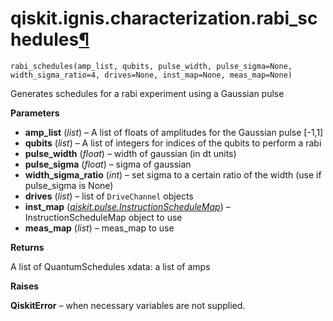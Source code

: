# qiskit.ignis.characterization.rabi\_schedules[¶](#qiskit-ignis-characterization-rabi-schedules "Permalink to this headline")

<span id="undefined" />

`rabi_schedules(amp_list, qubits, pulse_width, pulse_sigma=None, width_sigma_ratio=4, drives=None, inst_map=None, meas_map=None)`

Generates schedules for a rabi experiment using a Gaussian pulse

**Parameters**

*   **amp\_list** (*list*) – A list of floats of amplitudes for the Gaussian pulse \[-1,1]
*   **qubits** (*list*) – A list of integers for indices of the qubits to perform a rabi
*   **pulse\_width** (*float*) – width of gaussian (in dt units)
*   **pulse\_sigma** (*float*) – sigma of gaussian
*   **width\_sigma\_ratio** (*int*) – set sigma to a certain ratio of the width (use if pulse\_sigma is None)
*   **drives** (*list*) – list of `DriveChannel` objects
*   **inst\_map** ([*qiskit.pulse.InstructionScheduleMap*](qiskit.pulse.InstructionScheduleMap#qiskit.pulse.InstructionScheduleMap "qiskit.pulse.InstructionScheduleMap")) – InstructionScheduleMap object to use
*   **meas\_map** (*list*) – meas\_map to use

**Returns**

A list of QuantumSchedules xdata: a list of amps

**Raises**

**QiskitError** – when necessary variables are not supplied.
